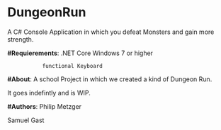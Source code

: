 # DungeonRun
A C# Console Application in which you defeat Monsters and gain more strength. 


**#Requierements**: .NET Core
               Windows 7 or higher
               
               
               functional Keyboard 
              
             
             
**#About**:
A school Project in which we created a kind of Dungeon Run.


It goes indefintly and is WIP.

**#Authors**:
Philip Metzger


Samuel Gast
